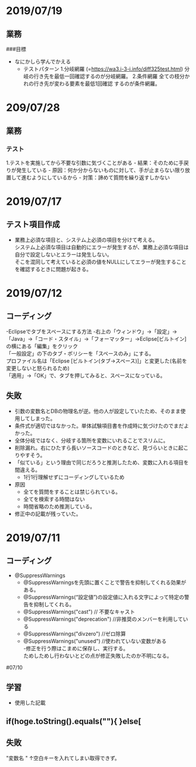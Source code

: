 # 2019/07/19
## 業務
###目標
- なにかしら学んでかえる
	- テストパターン
		1.分岐網羅  (=https://wa3.i-3-i.info/diff325test.html)
			分岐の行き先を最低一回確認するのが分岐網羅。
		2.条件網羅
			全ての枝分かれの行き先が変わる要素を最低1回確認
			するのが条件網羅。
		


# 209/07/28
## 業務
### テスト
1.テストを実施してから不要な引数に気づくことがある
	- 結果：そのために手戻りが発生している
	- 原因：何か分からないものに対して、手が止まらない限り放置して進むようにしているから
	- 対策：諦めて質問を繰り返すしかない

# 2019/07/17
## テスト項目作成
- 業務上必須な項目と、システム上必須の項目を分けて考える。  
システム上必須な項目は自動的にエラーが発生するが、業務上必須な項目は自分で設定しないとエラーは発生しない。  
そこを混同して考えていると必須の値をNULLにしてエラーが発生することを確認するときに問題が起きる。

# 2019/07/12
## コーディング
-Eclipseでタブをスペースにする方法
    -右上の「ウィンドウ」→「設定」→「Java」→「コード・スタイル」→「フォーマッター」→Eclipse[ビルトイン]の横にある「編集」をクリック  
「一般設定」の下のタブ・ポリシーを「スペースのみ」にする。  
プロファイル名は「Eclipse [ビルトイン(タブ→スペース)]」と変更した(名前を変更しないと怒られるため)  
「適用」→「OK」で、タブを押してみると、スペースになっている。
## 失敗
- 引数の変数名とDBの物理名が逆。他の人が設定していたため、そのまま使用してしまった。
- 条件式が適切ではなかった。単体試験項目書を作成時に気づけたのでまだよかった。
- 全体分岐ではなく、分岐する箇所を変数にいれることでスリムに。
- 削除漏れ。右にひたすら長いソースコードのときなど、見づらいときに起こりやすそう。
- 「似ている」という理由で同じだろうと推測したため、変数に入れる項目を間違える。
    - 1行1行理解せずにコーディングしているため
- 原因
    - 全てを質問をすることは禁じられている。
    - 全てを検索する時間はない
    - 時間省略のため推測している。
- 修正中の記載が残っていた。

# 2019/07/11
## コーディング
- @SuppressWarnings
    - @SuppressWarningsを先頭に置くことで警告を抑制してくれる効果がある。  
    - @SuppressWarnings(“設定値”)の設定値に入れる文字によって特定の警告を抑制してくれる。  
    - @SuppressWarnings("cast") // 不要なキャスト  
    - @SuppressWarnings("deprecation") //非推奨のメンバーを利用している  
    - @SuppressWarnings("divzero") //ゼロ除算  
    - @SuppressWarnings("unused") //使われていない変数がある  
-修正を行う際はこまめに保存し、実行する。  
ためしためし行わないとどの点が修正失敗したのか不明になる。

#07/10
## 学習
- 使用した記載

if(hoge.toString().equals(""){
}else[
- 
## 失敗
"変数名 "
↑空白キーを入れてしまい取得できず。
